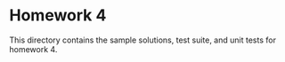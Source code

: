 Homework 4
===

This directory contains the sample solutions, test suite, and unit tests for 
homework 4. 